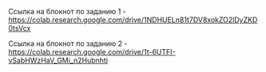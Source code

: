 Ссылка на блокнот по заданию 1 - https://colab.research.google.com/drive/1NDHUELn81t7DV8xokZO2lDyZKD0tsVcx

Ссылка на блокнот по заданию 2 - https://colab.research.google.com/drive/1t-6UTFI-vSabHWzHaV_GMi_n2Hubnhti
